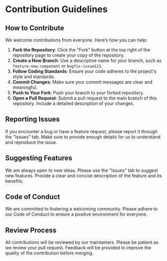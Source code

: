 # Contribution Guidelines

## How to Contribute
We welcome contributions from everyone. Here’s how you can help:

1. **Fork the Repository**: Click the "Fork" button at the top right of the repository page to create your copy of the repository.
2. **Create a New Branch**: Use a descriptive name for your branch, such as `feature-new-component` or `bugfix-issue123`.
3. **Follow Coding Standards**: Ensure your code adheres to the project's style and standards.
4. **Commit Changes**: Make sure your commit messages are clear and meaningful.
5. **Push to Your Fork**: Push your branch to your forked repository.
6. **Open a Pull Request**: Submit a pull request to the main branch of this repository. Include a detailed description of your changes.

## Reporting Issues
If you encounter a bug or have a feature request, please report it through the "Issues" tab. Make sure to provide enough details for us to understand and reproduce the issue.

## Suggesting Features
We are always open to new ideas. Please use the "Issues" tab to suggest new features. Provide a clear and concise description of the feature and its benefits.

## Code of Conduct
We are committed to fostering a welcoming community. Please adhere to our Code of Conduct to ensure a positive environment for everyone.

## Review Process
All contributions will be reviewed by our maintainers. Please be patient as we review your pull request. Feedback will be provided to improve the quality of the contribution before merging.

